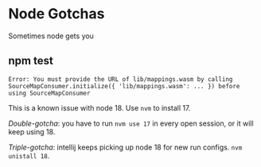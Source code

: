 # Node Gotchas

Sometimes node gets you

## npm test

```
Error: You must provide the URL of lib/mappings.wasm by calling SourceMapConsumer.initialize({ 'lib/mappings.wasm': ... }) before using SourceMapConsumer
```

This is a known issue with node 18. Use `nvm` to install 17.

*Double-gotcha*: you have to run `nvm use 17` in every open session, or it will keep using 18.

*Triple-gotcha*: intellij keeps picking up node 18 for new run configs. `nvm unistall 18`.
